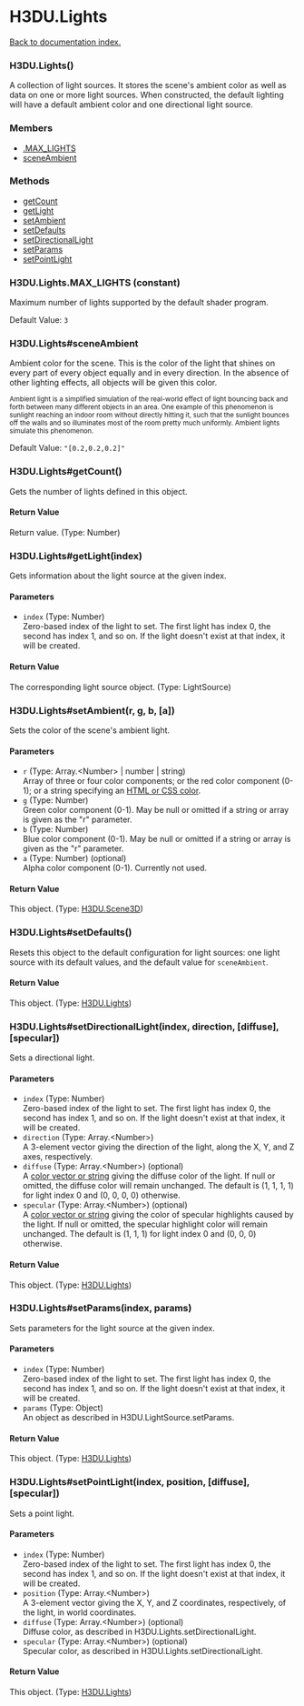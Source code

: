 # H3DU.Lights

[Back to documentation index.](index.md)

### H3DU.Lights() <a id='H3DU_Lights'></a>

A collection of light sources. It stores the scene's
ambient color as well as data on one or more light sources.
When constructed, the default lighting will have a default
ambient color and one directional light source.

### Members

* [.MAX_LIGHTS](#H3DU_Lights_MAX_LIGHTS)
* [sceneAmbient](#H3DU_Lights_sceneAmbient)

### Methods

* [getCount](#H3DU_Lights_H3DU_Lights_getCount)
* [getLight](#H3DU_Lights_H3DU_Lights_getLight)
* [setAmbient](#H3DU_Lights_H3DU_Lights_setAmbient)
* [setDefaults](#H3DU_Lights_H3DU_Lights_setDefaults)
* [setDirectionalLight](#H3DU_Lights_H3DU_Lights_setDirectionalLight)
* [setParams](#H3DU_Lights_H3DU_Lights_setParams)
* [setPointLight](#H3DU_Lights_H3DU_Lights_setPointLight)

### H3DU.Lights.MAX_LIGHTS <a id='H3DU_Lights_MAX_LIGHTS'></a> (constant)

Maximum number of lights supported
 by the default shader program.

Default Value: `3`

### H3DU.Lights#sceneAmbient <a id='H3DU_Lights_sceneAmbient'></a>

Ambient color for the scene. This is the color of the light
 that shines on every part of every object equally and in
 every direction. In the absence of
 other lighting effects, all objects will be given this color.

 <small>Ambient light is a simplified simulation of the
real-world effect of light bouncing back and forth between
many different objects in an area. One example of this
phenomenon is sunlight reaching an indoor room without
directly hitting it, such that the sunlight bounces off the walls
and so illuminates most of the room pretty much uniformly.
Ambient lights simulate this phenomenon.</small>

Default Value: `"[0.2,0.2,0.2]"`

### H3DU.Lights#getCount() <a id='H3DU_Lights_H3DU_Lights_getCount'></a>

Gets the number of lights defined in this object.

#### Return Value

Return value. (Type: Number)

### H3DU.Lights#getLight(index) <a id='H3DU_Lights_H3DU_Lights_getLight'></a>

Gets information about the light source at the given index.

#### Parameters

* `index` (Type: Number)<br>
    Zero-based index of the light to set. The first light has index 0, the second has index 1, and so on. If the light doesn't exist at that index, it will be created.

#### Return Value

The corresponding light source object. (Type: LightSource)

### H3DU.Lights#setAmbient(r, g, b, [a]) <a id='H3DU_Lights_H3DU_Lights_setAmbient'></a>

Sets the color of the scene's ambient light.

#### Parameters

* `r` (Type: Array.&lt;Number> | number | string)<br>
    Array of three or four color components; or the red color component (0-1); or a string specifying an <a href="H3DU.md#H3DU_toGLColor">HTML or CSS color</a>.
* `g` (Type: Number)<br>
    Green color component (0-1). May be null or omitted if a string or array is given as the "r" parameter.
* `b` (Type: Number)<br>
    Blue color component (0-1). May be null or omitted if a string or array is given as the "r" parameter.
* `a` (Type: Number) (optional)<br>
    Alpha color component (0-1). Currently not used.

#### Return Value

This object. (Type: <a href="H3DU_Scene3D.md">H3DU.Scene3D</a>)

### H3DU.Lights#setDefaults() <a id='H3DU_Lights_H3DU_Lights_setDefaults'></a>

Resets this object to the default configuration for
light sources: one light source with its default
values, and the default value for <code>sceneAmbient</code>.

#### Return Value

This object. (Type: <a href="H3DU_Lights.md">H3DU.Lights</a>)

### H3DU.Lights#setDirectionalLight(index, direction, [diffuse], [specular]) <a id='H3DU_Lights_H3DU_Lights_setDirectionalLight'></a>

Sets a directional light.

#### Parameters

* `index` (Type: Number)<br>
    Zero-based index of the light to set. The first light has index 0, the second has index 1, and so on. If the light doesn't exist at that index, it will be created.
* `direction` (Type: Array.&lt;Number>)<br>
    A 3-element vector giving the direction of the light, along the X, Y, and Z axes, respectively.
* `diffuse` (Type: Array.&lt;Number>) (optional)<br>
    A <a href="H3DU.md#H3DU_toGLColor">color vector or string</a> giving the diffuse color of the light. If null or omitted, the diffuse color will remain unchanged. The default is (1, 1, 1, 1) for light index 0 and (0, 0, 0, 0) otherwise.
* `specular` (Type: Array.&lt;Number>) (optional)<br>
    A <a href="H3DU.md#H3DU_toGLColor">color vector or string</a> giving the color of specular highlights caused by the light. If null or omitted, the specular highlight color will remain unchanged. The default is (1, 1, 1) for light index 0 and (0, 0, 0) otherwise.

#### Return Value

This object. (Type: <a href="H3DU_Lights.md">H3DU.Lights</a>)

### H3DU.Lights#setParams(index, params) <a id='H3DU_Lights_H3DU_Lights_setParams'></a>

Sets parameters for the light source at the given index.

#### Parameters

* `index` (Type: Number)<br>
    Zero-based index of the light to set. The first light has index 0, the second has index 1, and so on. If the light doesn't exist at that index, it will be created.
* `params` (Type: Object)<br>
    An object as described in H3DU.LightSource.setParams.

#### Return Value

This object. (Type: <a href="H3DU_Lights.md">H3DU.Lights</a>)

### H3DU.Lights#setPointLight(index, position, [diffuse], [specular]) <a id='H3DU_Lights_H3DU_Lights_setPointLight'></a>

Sets a point light.

#### Parameters

* `index` (Type: Number)<br>
    Zero-based index of the light to set. The first light has index 0, the second has index 1, and so on. If the light doesn't exist at that index, it will be created.
* `position` (Type: Array.&lt;Number>)<br>
    A 3-element vector giving the X, Y, and Z coordinates, respectively, of the light, in world coordinates.
* `diffuse` (Type: Array.&lt;Number>) (optional)<br>
    Diffuse color, as described in H3DU.Lights.setDirectionalLight.
* `specular` (Type: Array.&lt;Number>) (optional)<br>
    Specular color, as described in H3DU.Lights.setDirectionalLight.

#### Return Value

This object. (Type: <a href="H3DU_Lights.md">H3DU.Lights</a>)
